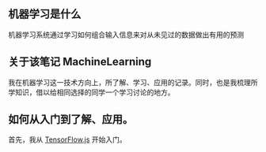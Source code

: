 ## 机器学习是什么

机器学习系统通过学习如何组合输入信息来对从未见过的数据做出有用的预测

## 关于该笔记 MachineLearning

我在机器学习这一技术方向上，所了解、学习、应用的记录。同时，也是我梳理所学知识，借以给相同选择的同学一个学习讨论的地方。

## 如何从入门到了解、应用。

首先，我从 [TensorFlow.js](https://www.tensorflow.org/js/?hl=zh_cn) 开始入门。
